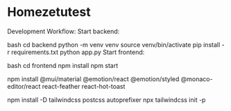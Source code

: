 # Homezetutest

Development Workflow:
Start backend:

bash
cd backend
python -m venv venv
source venv/bin/activate
pip install -r requirements.txt
python app.py
Start frontend:

bash
cd frontend
npm install
npm start

npm install @mui/material @emotion/react @emotion/styled @monaco-editor/react react-feather react-hot-toast


npm install -D tailwindcss postcss autoprefixer
npx tailwindcss init -p